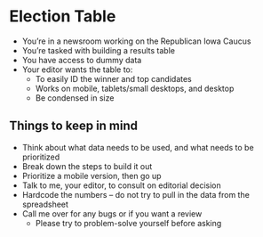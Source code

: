 # Election Table
- You’re in a newsroom working on the Republican Iowa Caucus
- You’re tasked with building a results table
- You have access to dummy data
- Your editor wants the table to:
    - To easily ID the winner and top candidates
    - Works on mobile, tablets/small desktops, and desktop
    - Be condensed in size

## Things to keep in mind

- Think about what data needs to be used, and what needs to be prioritized
- Break down the steps to build it out 
- Prioritize a mobile version, then go up
- Talk to me, your editor, to consult on editorial decision
- Hardcode the numbers – do not try to pull in the data from the spreadsheet
- Call me over for any bugs or if you want a review
    - Please try to problem-solve yourself before asking
